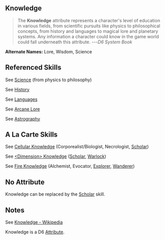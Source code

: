 Knowledge
---------

> The __Knowledge__ attribute represents a character's level of education in various fields, from scientific pursuits like physics to philosophical concepts, from history and languages to magical lore and planetary systems. Any information a character could know in the game world could fall underneath this attribute. ---<cite>D6 System Book</cite>

__Alternate Names:__ Lore, Wisdom, Science

Referenced Skills
-----------------

See [Science](Science) (from physics to philosophy)

See [History](Scholar#history-of-area)

See [Languages](Languages)

See [Arcane Lore](ArcaneLore)

See [Astrography](Scholar#astrography)

A La Carte Skills
-----------------

See [Cellular Knowledge](Scholar#cellular-knowledge) (Corporealist/Biologist, Necrologist, [Scholar](ScholarProfession))

See [&lt;Dimension&gt; Knowledge](Scholar#dimension-knowledge) ([Scholar](ScholarProfession), [Warlock](Warlock))

See [Fire Knowledge](Scholar#fire-knowledge) (Alchemist, Evocator, [Explorer](Explorer), [Wanderer](Wanderer))

No Attribute
------------

Knowledge can be replaced by the [Scholar](Scholar) skill.

Notes
-----

See [Knowledge - Wikipedia](https://en.wikipedia.org/wiki/Knowledge)

Knowledge is a D6 [Attribute](index#attributes).
